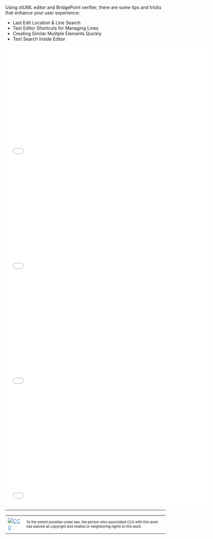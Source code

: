 Using xtUML editor and BridgePoint verifier, there are some tips and tricks 
that enhance your user experience:  

* Last Edit Location & Line Search
* Text Editor Shortcuts for Managing Lines 
* Creating Similar Mulitple Elements Quickly   
* Text Search Inside Editor  



<iframe src="//www.youtube.com/embed/OzSlNJwIRdI?rel=0" width="640" height="360" frameborder="0" allowfullscreen="allowfullscreen"></iframe>

<iframe src="//www.youtube.com/embed/xIdGhBDyf08?rel=0" width="640" height="360" frameborder="0" allowfullscreen="allowfullscreen"></iframe>

<iframe src="//www.youtube.com/embed/-LRG-UQ89Fs?rel=0" width="640" height="360" frameborder="0" allowfullscreen="allowfullscreen"></iframe>

<iframe src="//www.youtube.com/embed/1toONaydPUY?rel=0" width="640" height="360" frameborder="0" allowfullscreen="allowfullscreen"></iframe>

<hr style="color: #cccccc;" />

<table>
<tbody>
<tr>
<td><a style="color: #4183c4;" href="http://creativecommons.org/publicdomain/zero/1.0/"><img src="https://camo.githubusercontent.com/c5160f944848828fa33126d9a697e9abe43ea98f/687474703a2f2f692e6372656174697665636f6d6d6f6e732e6f72672f702f7a65726f2f312e302f38387833312e706e67" alt="CC0" data-canonical-src="http://i.creativecommons.org/p/zero/1.0/88x31.png" /></a></td>
<td>
<p style="font-size: 11px;">To the extent possible under law, the person who associated CC0 with this work has waived all copyright and related or neighboring rights to this work.</p>
</td>
</tr>
</tbody>
</table>